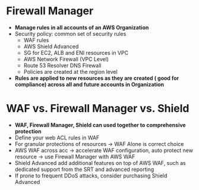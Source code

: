 # Firewall Manager

- **Manage rules in all accounts of an AWS Organization**
- Security policy: common set of security rules
    - WAF rules
    - AWS Shield Advanced
    - SG for EC2, ALB and ENI resources in VPC
    - AWS Network Firewall (VPC Level)
    - Route 53 Resolver DNS Firewall
    - Policies are created at the region level
- **Rules are applied to new resources as they are created ( good for compliance) across all and future accounts in Organization**

# WAF vs. Firewall Manager vs. Shield

- **WAF, Firewall Manager, Shield can used together to comprehensive protection**
- Define your web ACL rules in WAF
- For granular protections of resources → WAF Alone is correct choice
- AWS WAF across acc → accelerate WAF configuration, auto protect new resource → use Firewall Manager with AWS WAF
- Shield Advanced add additional features on top of AWS WAF, such as dedicated support from the SRT and advanced reporting
- If prone to frequent DDoS attacks, consider purchasing Shield Advanced